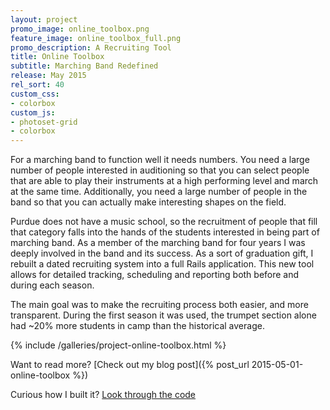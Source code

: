 ```yaml
---
layout: project
promo_image: online_toolbox.png
feature_image: online_toolbox_full.png
promo_description: A Recruiting Tool
title: Online Toolbox
subtitle: Marching Band Redefined
release: May 2015
rel_sort: 40
custom_css:
- colorbox
custom_js:
- photoset-grid
- colorbox
---
```

For a marching band to function well it needs numbers.  You need a large
number of people interested in auditioning so that you can select people
that are able to play their instruments at a high performing level and
march at the same time.  Additionally, you need a large number of people
in the band so that you can actually make interesting shapes on the
field.

Purdue does not have a music school, so the recruitment of people that
fill that category falls into the hands of the students interested in
being part of marching band. As a member of the marching band for four
years I was deeply involved in the band and its success.  As a sort of
graduation gift, I rebuilt a dated recruiting system into a full Rails
application.  This new tool allows for detailed tracking, scheduling and
reporting both before and during each season.

The main goal was to make the recruiting process both easier, and more
transparent.  During the first season it was used, the trumpet section
alone had ~20% more students in camp than the historical average.

{% include /galleries/project-online-toolbox.html %}

Want to read more? [Check out my blog post]({% post_url 2015-05-01-online-toolbox %})

Curious how I built it? [Look through the code](https://github.com/Tornquist/onlinetoolbox)
